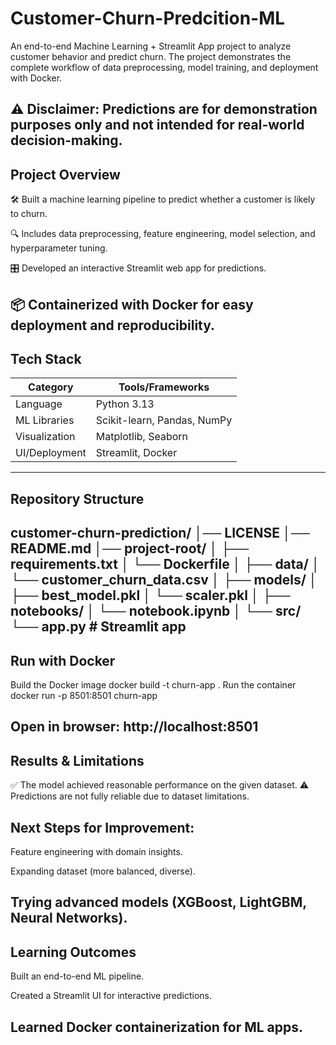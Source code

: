 # Customer-Churn-Predcition-ML

An end-to-end Machine Learning + Streamlit App project to analyze customer behavior and predict churn. The project demonstrates the complete workflow of data preprocessing, model training, and deployment with Docker.

⚠️ Disclaimer: Predictions are for demonstration purposes only and not intended for real-world decision-making.
---

## Project Overview

🛠️ Built a machine learning pipeline to predict whether a customer is likely to churn.

🔍 Includes data preprocessing, feature engineering, model selection, and hyperparameter tuning.

🎛️ Developed an interactive Streamlit web app for predictions.      

📦 Containerized with Docker for easy deployment and reproducibility.
---

## Tech Stack

| Category      | Tools/Frameworks            |
| ------------- | --------------------------- |
| Language      | Python 3.13                 |
| ML Libraries  | Scikit-learn, Pandas, NumPy |
| Visualization | Matplotlib, Seaborn         |
| UI/Deployment | Streamlit, Docker           |
---

## Repository Structure

customer-churn-prediction/
│── LICENSE
│── README.md
│── project-root/
│   ├── requirements.txt
│   └── Dockerfile
│
├── data/
│   └── customer_churn_data.csv
│
├── models/
│   ├── best_model.pkl
│   └── scaler.pkl
│
├── notebooks/
│   └── notebook.ipynb
│
└── src/
    └── app.py              # Streamlit app
---

## Run with Docker
Build the Docker image
docker build -t churn-app .
Run the container
docker run -p 8501:8501 churn-app

Open in browser: http://localhost:8501
---

## Results & Limitations

✅ The model achieved reasonable performance on the given dataset.
⚠️ Predictions are not fully reliable due to dataset limitations.

## Next Steps for Improvement:

Feature engineering with domain insights.

Expanding dataset (more balanced, diverse).

Trying advanced models (XGBoost, LightGBM, Neural Networks).
---
## Learning Outcomes

Built an end-to-end ML pipeline.

Created a Streamlit UI for interactive predictions.

Learned Docker containerization for ML apps.
---
